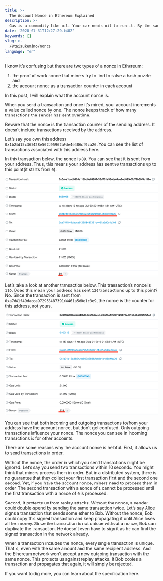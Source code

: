 ```yaml
---
title: >-
  The Account Nonce in Ethereum Explained
description: >-
  Gas is a commodity like oil. Your car needs oil to run it. By the same token, the Ethereum Virtual Machine(EVM) needs gas to run it.
date: '2020-01-31T12:27:29.040Z'
keywords: []
slug: >-
  /@taisukemino/nonce
language: "en"
---
```


I know it’s confusing but there are two types of a nonce in Ethereum:
1. the proof of work nonce that miners try to find to solve a hash puzzle and
2. the account nonce as a transaction counter in each account

In this post, I will explain what the account nonce is.

When you send a transaction and once it’s mined, your account increments a value called nonce by one. The nonce keeps track of how many transactions the sender has sent overtime.

Beware that the nonce is the transaction counter of the sending address. It doesn’t include transactions received by the address.

Let’s say you own this address `0x1b24d15c365428e562c95962a9de4e486cf9ca26`. You can see the list of transactions associated with this address here.

In this transaction below, the nonce is `89`. You can see that it is sent from your address. Thus, this means your address has sent `90` transactions up to this point(it starts from `0`).

![](./nonce_one.png)

Let’s take a look at another transaction below. This transaction’s nonce is `119`. Does this mean your address has sent `120` transactions up to this point? No. Since the transaction is sent from `0xa7d41f49dadca972958487391d4461a5d0e1c3e9`, the nonce is the counter for this address, not yours.

![](./nonce_two.png)

You can see that both incoming and outgoing transactions to/from your address have the account nonce, but don’t get confused. Only outgoing transactions influence your nonce. The nonce you can see in incoming transactions is for other accounts.

There are some reasons why the account nonce is helpful. First, it allows us to send transactions in order.

Without the nonce, the order in which you send transactions might be ignored. Let’s say you send two transactions within 10 seconds. You might think that miners process them in order. But in a distributed system, there is no guarantee that they collect your first transaction first and the second one second. Yet, if you have the account nonce, miners need to process them in order. The second transaction with a nonce of `1` cannot be processed until the first transaction with a nonce of `0` is processed.

Second, it protects us from replay attacks. Without the nonce, a sender could double-spend by sending the same transaction twice. Let’s say Alice signs a transaction that sends some ether to Bob. Without the nonce, Bob could copy this signed transaction and keep propagating it until Alice loses all her money. Since the transaction is not unique without a nonce, Bob can duplicate the transaction. He doesn’t even have to sign it as he can find the signed transaction in the network already.

When a transaction includes the nonce, every single transaction is unique. That is, even with the same amount and the same recipient address. And the Ethereum network won’t accept a new outgoing transaction with the same nonce. This protects us against replay attacks. If Bob copies a transaction and propagates that again, it will simply be rejected.

If you want to dig more, you can learn about the specification here.
